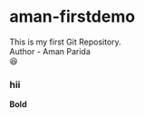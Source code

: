 # aman-firstdemo
This is my first Git Repository.
<br>
Author - Aman Parida
<br>
😆
<br>
### hii
**Bold**
